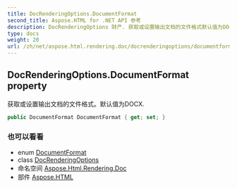 ```yaml
---
title: DocRenderingOptions.DocumentFormat
second_title: Aspose.HTML for .NET API 参考
description: DocRenderingOptions 财产. 获取或设置输出文档的文件格式默认值为DOCX.
type: docs
weight: 20
url: /zh/net/aspose.html.rendering.doc/docrenderingoptions/documentformat/
---
```

## DocRenderingOptions.DocumentFormat property

获取或设置输出文档的文件格式。默认值为DOCX.

```csharp
public DocumentFormat DocumentFormat { get; set; }
```

### 也可以看看

* enum [DocumentFormat](../../documentformat/)
* class [DocRenderingOptions](../)
* 命名空间 [Aspose.Html.Rendering.Doc](../../docrenderingoptions/)
* 部件 [Aspose.HTML](../../../)


